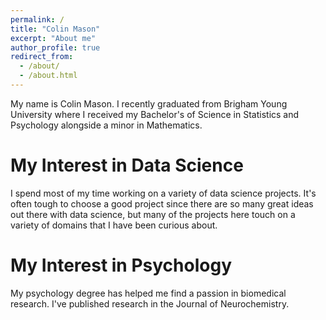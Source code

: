 ```yaml
---
permalink: /
title: "Colin Mason"
excerpt: "About me"
author_profile: true
redirect_from: 
  - /about/
  - /about.html
---
```


My name is Colin Mason. I recently graduated from Brigham Young University where I received my Bachelor's of Science in Statistics and Psychology alongside a minor in Mathematics. 

My Interest in Data Science
======
I spend most of my time working on a variety of data science projects. It's often tough to choose a good project since there are so many great ideas out there with data science, but many of the projects here touch on a variety of domains that I have been curious about. 


My Interest in Psychology
======
My psychology degree has helped me find a passion in biomedical research. I've published research in the Journal of Neurochemistry. 